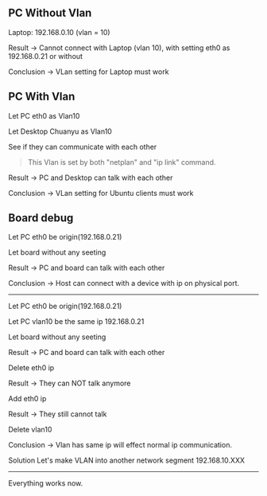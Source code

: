 ## PC Without Vlan

Laptop: 192.168.0.10 (vlan = 10)

Result -> Cannot connect with Laptop (vlan 10), with setting eth0 as 192.168.0.21 or without

Conclusion -> VLan setting for Laptop must work

## PC With Vlan

Let PC eth0 as Vlan10

Let Desktop Chuanyu as Vlan10

See if they can communicate with each other

> This Vlan is set by both "netplan" and "ip link" command.

Result -> PC and Desktop can talk with each other

Conclusion -> VLan setting for Ubuntu clients must work

## Board debug

Let PC eth0 be origin(192.168.0.21)

Let board without any seeting

Result -> PC and board can talk with each other

Conclusion -> Host can connect with a device with ip on physical port.

---

Let PC eth0 be origin(192.168.0.21)

Let PC vlan10 be the same ip 192.168.0.21

Let board without any seeting

Result -> PC and board can talk with each other

Delete eth0 ip

Result -> They can NOT talk anymore

Add eth0 ip

Result -> They still cannot talk

Delete vlan10

Conclusion -> Vlan has same ip will effect normal ip communication.

Solution Let's make VLAN into another network segment 192.168.10.XXX


---


Everything works now.


